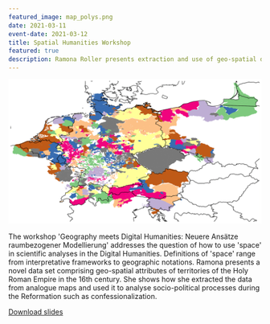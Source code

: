 ```yaml
---
featured_image: map_polys.png
date: 2021-03-11
event-date: 2021-03-12
title: Spatial Humanities Workshop
featured: true
description: Ramona Roller presents extraction and use of geo-spatial data on territories of the Holy Roman Empire. These data can be used to analyze the European reformation of the 16th century.
---
```


![map](map_polys.png)


The workshop 'Geography meets Digital Humanities: Neuere Ansätze raumbezogener Modellierung' addresses the question of how to use 'space' in scientific analyses in the Digital Humanities. Definitions of 'space' range from interpretative frameworks to geographic notations. Ramona presents a novel data set comprising geo-spatial attributes of territories of the Holy Roman Empire in the 16th century. She shows how she extracted the data from analogue maps and used it to analyse socio-political processes during the Reformation such as confessionalization. 


<a href="2020-03-12_spathums.pdf">Download slides</a> 